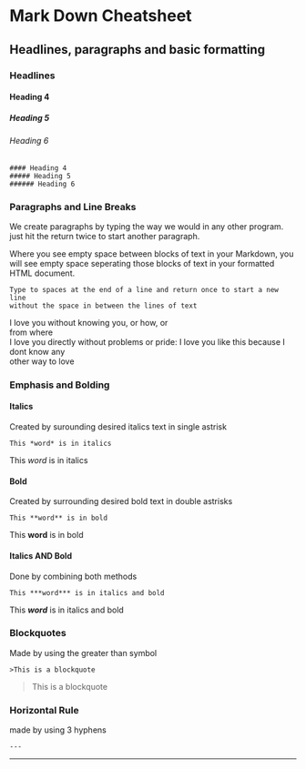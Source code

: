 # Mark Down Cheatsheet

## Headlines, paragraphs and basic formatting

### Headlines

#### Heading 4
##### Heading 5
###### Heading 6

```
#### Heading 4
##### Heading 5
###### Heading 6
```
### Paragraphs and Line Breaks
We create paragraphs by typing the way we would in any other program. 
just hit the return twice to start another paragraph.

Where you see empty space between blocks of text in your Markdown, 
you will see empty space seperating those blocks of text in your formatted HTML document.

```
Type to spaces at the end of a line and return once to start a new line  
without the space in between the lines of text
```

I love you without knowing you, or how, or  
from where  
I love you directly without problems or pride:
I love you like this because I dont know any  
other way to love

### Emphasis and Bolding

#### Italics
Created by surounding desired italics text in single astrisk

```
This *word* is in italics
```

This *word* is in italics


#### Bold
Created by surrounding desired bold text in double astrisks

```
This **word** is in bold
```

This **word** is in bold


#### Italics AND Bold
Done by combining both methods

```
This ***word*** is in italics and bold
```

This ***word*** is in italics and bold


### Blockquotes
Made by using the greater than symbol

```
>This is a blockquote
```

>This is a blockquote


### Horizontal Rule

made by using 3 hyphens

```
---
```

---
